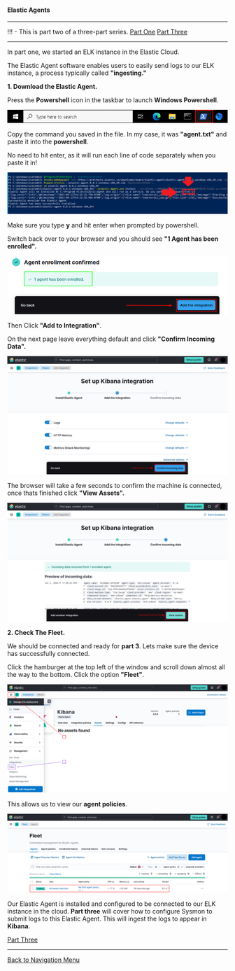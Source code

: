 #### Elastic Agents
---

!!! - This is part two of a three-part series.
	[Part One](./elk_in_the_cloud.md "Elk in the Cloud")
	[Part Three](./sysmon_logs.md "Configuring Sysmon")

---

In part one, we started an ELK instance in the Elastic Cloud.

The Elastic Agent software enables users to easily send logs to our ELK instance, a process typically called **"ingesting."**

**1. Download the Elastic Agent.**

Press the **Powershell** icon in the taskbar to launch **Windows Powershell**.

![Powershell](./images/OpeningPowershell.png)

Copy the command you saved in the file.  In my case, it was **"agent.txt"** and paste it into the **powershell**. 

No need to hit enter, as it will run each line of code separately when you paste it in!

![Powershell](./images/powershell.png)

Make sure you type **y** and hit enter when prompted by powershell.

Switch back over to your browser and you should see **"1 Agent has been enrolled".**

![Enrolled Machine](./images/finish_button.PNG)

Then Click **"Add to Integration"**.

On the next page leave everything default and click **"Confirm Incoming Data".**

![Confirm Data](./images/confirm_data.PNG)

The browser will take a few seconds to confirm the machine is connected, once thats finished click **"View Assets".**

![Enrolled](./images/successful_enroll.PNG)

**2. Check The Fleet.**

We should be connected and ready for **part 3**.  Lets make sure the device has successfully connected.

Click the hamburger at the top left of the window and scroll down almost all the way to the bottom. Click the option **"Fleet"**.

![Fleet](./images/fleet_loc.PNG)

This allows us to view our **agent policies**.

![Powershell](./images/pic_of_box.PNG)

Our Elastic Agent is installed and configured to be connected to our ELK instance in the cloud.  **Part three** will cover how to configure Sysmon to submit logs to this Elastic Agent.  This will ingest the logs to appear in **Kibana**.

[Part Three](./sysmon_logs.md "Configuring Sysmon")

***

[Back to Navigation Menu](/IntroClassFiles/navigation.md)
